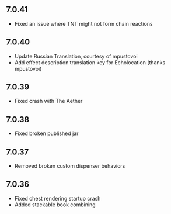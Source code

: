 ## 7.0.41
- Fixed an issue where TNT might not form chain reactions

## 7.0.40
- Update Russian Translation, courtesy of mpustovoi
- Add effect description translation key for Echolocation (thanks mpustovoi)

## 7.0.39
- Fixed crash with The Aether

## 7.0.38
- Fixed broken published jar

## 7.0.37
- Removed broken custom dispenser behaviors

## 7.0.36
- Fixed chest rendering startup crash
- Added stackable book combining 